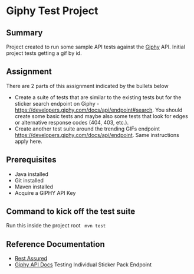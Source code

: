# Giphy Test Project

## Summary
Project created to run some sample API tests against the [Giphy](http://www.giphy.com) API.  Initial project tests getting
a gif by id.

## Assignment
There are 2 parts of this assignment indicated by the bullets below
* Create a suite of tests that are similar to the existing tests but for the sticker search endpoint
on Giphy - https://developers.giphy.com/docs/api/endpoint#search.  You should create some basic tests and maybe also some tests
that look for edges or alternative response codes (404, 403, etc.).
* Create another test suite around the trending GIFs endpoint https://developers.giphy.com/docs/api/endpoint.  Same instructions apply here.


## Prerequisites
* Java installed
* Git installed
* Maven installed
* Acquire a GIPHY API Key

## Command to kick off the test suite
Run this inside the project root
<code>
mvn test
</code>

## Reference Documentation
* [Rest Assured](https://github.com/rest-assured/rest-assured/wiki/Usage)
* [Giphy API Docs](https://developers.giphy.com/docs/) Testing Individual Sticker Pack Endpoint


